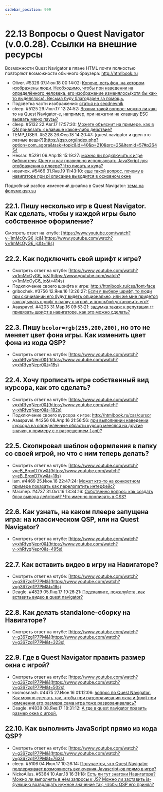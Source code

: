 ```yaml
---
sidebar_position: 999
---
```


# 22.13 Вопросы о Quest Navigator (v.0.0.28). Ссылки на внешние ресурсы
<!-- [:link_22] -->

Возможности Quest Navigator в плане HTML почти полностью повторяют возможности обычного браузера: http://htmlbook.ru

- Oliver. #5326 07.Июн.18 00:14:02: [Короче, есть фон, на котором изображены люди. Необходимо, чтобы при наведении на определённого человека, его изображение изменялось(хотя бы как-то выделялось). Весьма буду благодарен за помощь.](https://qsp.org/index.php?option=com_agora&task=topic&id=40&p=214&prc=25&Itemid=57#p26714)
- Подсветка части изображения: [статья на seodnevnik](http://seodnevnik.ru/sozdanie-sajtov/podsvetka-kartinki-ili-sozdanie-knopki-na-css.html)
- cleep. #5125 29.Июл.17 12:24:52: [Возник такой вопрос: можно ли как-то на Quest Navigator-е, например, при нажатии на клавишу ESC вызвать меню паузы?](https://qsp.org/index.php?option=com_agora&task=topic&id=40&p=206&prc=25&Itemid=57#p26061)
- cleep. #5132 22.Авг.17 17:57:20: [Можете объяснит на примере, как в QN привязать к клавише какое-либо действие?](https://qsp.org/index.php?option=com_agora&task=topic&id=40&p=206&prc=25&Itemid=57#p26100)
- TEMP_USER. #5228 26.Фев.18 14:20:47: [quest navigator и qgen это разные вещи?](https://qsp.org/index.php?option=com_agora&task=topic&id=40&p=210&prc=25&Itemid=57#p26454
- Hessar. #5291 09.Апр.18 15:19:27: [можно ли подключить к игре библиотеку jQuery и как правильно использовать JavaScript для отображения в плеере? Что писать и куда? ](https://qsp.org/index.php?option=com_agora&task=topic&id=40&p=212&prc=25&Itemid=57#p26613)
- новичок. #5466 31.Янв.19 11:43:10: [еще такой вопрос. почему в навигаторе при pl описание выводится в основном окне](https://qsp.org/index.php?option=com_agora&task=topic&id=40&p=219&prc=25&Itemid=57#p27067)

Подробный разбор изменений дизайна в Quest Navigator: [тема на форуме qsp.su](https://qsp.org/index.php?option=com_agora&task=topic&id=1067&Itemid=57)
## 22.1.  Пишу несколько игр в Quest Navigator. Как сделать, чтобы у каждой игры было собственное оформление?
<!-- [:link_22_01] -->
Смотреть ответ на ютубе: [https://www.youtube.com/watch?v=1mMcOyG6_jc&](https://www.youtube.com/watch?v=1mMcOyG6_jc&t=18s)
## 22.2.  Как подключить свой шрифт к игре?
<!-- [:link_22_02] -->
- Смотреть ответ на ютубе: [https://www.youtube.com/watch?v=1mMcOyG6_jc&](https://www.youtube.com/watch?v=1mMcOyG6_jc&t=414s)
- Подключение своего шрифта к игре: http://htmlbook.ru/css/font-face
- gribochek. #3756 12.Янв.16 13:26:27: [Если я выберу шрифт, то люди при скачивании его будут видеть опционально, или же мне придется закладывать шрифт в папку с игрой, и просьбой установить его?](https://qsp.org/index.php?option=com_agora&task=topic&id=40&p=151&prc=25&Itemid=57#p22462)
- Aaaspavel. #4203 31.Мар.16 09:53:21: [задумка такая: к репутации гг привязать шрифт в навигаторе,  как это можно сделать?](https://qsp.org/index.php?option=com_agora&task=topic&id=40&p=169&prc=25&Itemid=57#p23627)

## 22.3.  Пишу `bcolor=rgb(255,200,200)`, но это не меняет цвет фона игры. Как изменить цвет фона из кода QSP?
<!-- [:link_22_03] -->
- Смотреть ответ на ютубе: [https://www.youtube.com/watch?v=xhRfyqNepr0&](https://www.youtube.com/watch?v=xhRfyqNepr0&t=18s)
## 22.4.  Хочу прописать игре собственный вид курсора, как это сделать?
<!-- [:link_22_04] -->
- Смотреть ответ на ютубе: [https://www.youtube.com/watch?v=xhRfyqNepr0&](https://www.youtube.com/watch?v=xhRfyqNepr0&t=182s)
- Подключение своего курсора к игре: http://htmlbook.ru/css/cursor
- Aaaspavel. #4256 08.Апр.16 21:56:56: [при выполнении наведении курсора на определённые области курсор менялся на другие значки, к примеру с с разрешением (.ani)?](https://qsp.org/index.php?option=com_agora&task=topic&id=40&p=171&prc=25&Itemid=57#p23707)
## 22.5.  Скопировал шаблон оформления в папку со своей игрой, но что с ним теперь делать?
<!-- [:link_22_05] -->
- Смотреть ответ на ютубе: [https://www.youtube.com/watch?v=eB_BrqnD7Vw&](https://www.youtube.com/watch?v=eB_BrqnD7Vw&t=18s)
- Iam. #4469 25.Июн.16 22:47:24: [Может кто-то на конкретном примере показать как перелопатить интерфейс?](https://qsp.org/index.php?option=com_agora&task=topic&id=40&p=179&prc=25&Itemid=57#p24237)
- Macmep. #4737 31.Окт.16 13:34:16: [Собственно вопрос: как создать блок вывода действий? Что именно прописать в CSS?](https://qsp.org/index.php?option=com_agora&task=topic&id=40&p=190&prc=25&Itemid=57#p24810)

## 22.6.  Как узнать, на каком плеере запущена игра: на классическом QSP, или на Quest Navigator?
<!-- [:link_22_06] -->
- Смотреть ответ на ютубе: [https://www.youtube.com/watch?v=xhRfyqNepr0&](https://www.youtube.com/watch?v=xhRfyqNepr0&t=495s)
## 22.7.  Как вставить видео в игру на Навигаторе?
<!-- [:link_2_07] -->
- Смотреть ответ на ютубе: [https://www.youtube.com/watch?v=g367zg1P7PM&](https://www.youtube.com/watch?v=g367zg1P7PM&t=18s)
- Deagle. #4829 05.Янв.17 19:26:21: [Подскажите, пожалуйста, как вставить видео в quest navigator?](https://qsp.org/index.php?option=com_agora&task=topic&id=40&p=194&prc=25&Itemid=57#p25042)
## 22.8.  Как делать standalone-сборку на Навигаторе?
<!-- [:link_22_08] -->
- Смотреть ответ на ютубе: [https://www.youtube.com/watch?v=g367zg1P7PM&](https://www.youtube.com/watch?v=g367zg1P7PM&t=323s)
## 22.9.  Где в Quest Navigator править размер окна с игрой?
<!-- [:link_22_09] -->
- Смотреть ответ на ютубе: [https://www.youtube.com/watch?v=g367zg1P7PM&](https://www.youtube.com/watch?v=g367zg1P7PM&t=502s)
- kosmosnash. #4475 27.Июн.16 01:12:06: [вопрос по Quest Navigator. Как можно сделать так, чтобы при разворачивании окна и (или) при изменении его размера сама игра тоже разворачивалась?](https://qsp.org/index.php?option=com_agora&task=topic&id=40&p=180&prc=25&Itemid=57#p24255)
- Deagle. #4838 08.Янв.17 18:31:12: [А где в quest navigator править размер окна с игрой.](https://qsp.org/index.php?option=com_agora&task=topic&id=40&p=194&prc=25&Itemid=57#p25056)
## 22.10.  Как выполнить JavaScript прямо из кода QSP?
<!-- [:link_22_10] -->
- Смотреть ответ на ютубе: [https://www.youtube.com/watch?v=g367zg1P7PM&](https://www.youtube.com/watch?v=g367zg1P7PM&t=763s)
- cleep. #5106 04.Июл.17 10:26:14: [Получается, что Quest Navigator поддерживает возможность включения Javascript-ов прямо в игре?](https://qsp.org/index.php?option=com_agora&task=topic&id=40&p=205&prc=25&Itemid=57#p25969)
- NickoAilus. #5364 10.Авг.18 16:31:18: [Есть ли тут знатоки Навигатора? Можно ли выполнять в нём запросы к JS? Можно ли заставить js-функцию возвращать нужное значение так, чтобы QSP его принял?](https://qsp.org/index.php?option=com_agora&task=topic&id=40&p=215&prc=25&Itemid=57#p26826)
